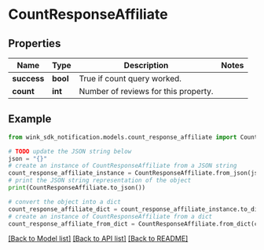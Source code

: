 # CountResponseAffiliate


## Properties

Name | Type | Description | Notes
------------ | ------------- | ------------- | -------------
**success** | **bool** | True if count query worked. | 
**count** | **int** | Number of reviews for this property. | 

## Example

```python
from wink_sdk_notification.models.count_response_affiliate import CountResponseAffiliate

# TODO update the JSON string below
json = "{}"
# create an instance of CountResponseAffiliate from a JSON string
count_response_affiliate_instance = CountResponseAffiliate.from_json(json)
# print the JSON string representation of the object
print(CountResponseAffiliate.to_json())

# convert the object into a dict
count_response_affiliate_dict = count_response_affiliate_instance.to_dict()
# create an instance of CountResponseAffiliate from a dict
count_response_affiliate_from_dict = CountResponseAffiliate.from_dict(count_response_affiliate_dict)
```
[[Back to Model list]](../README.md#documentation-for-models) [[Back to API list]](../README.md#documentation-for-api-endpoints) [[Back to README]](../README.md)



